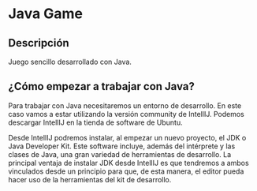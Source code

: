 # Java Game

## Descripción

Juego sencillo desarrollado con Java.

## ¿Cómo empezar a trabajar con Java?

Para trabajar con Java necesitaremos un entorno de desarrollo. En este caso vamos a estar utilizando la versión community de IntellIJ. Podemos descargar IntellIJ en la tienda de software de Ubuntu.

Desde IntellIJ podremos instalar, al empezar un nuevo proyecto, el JDK o Java Developer Kit. Este software incluye, además del intérprete y las clases de Java, una gran variedad de herramientas de desarrollo. La principal ventaja de instalar JDK desde IntellIJ es que tendremos a ambos vinculados desde un principio para que, de esta manera, el editor pueda hacer uso de la herramientas del kit de desarrollo.

